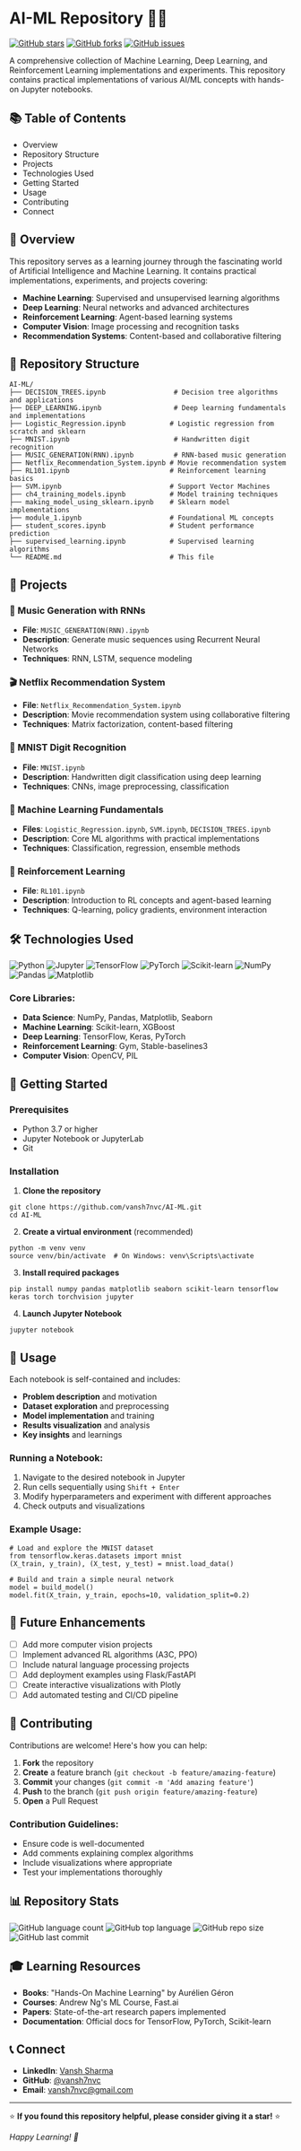 # AI-ML Repository 🤖🧠

[![GitHub stars](https://img.shields.io/github/stars/vansh7nvc/AI-ML?style=flat-square)](https://github.com/vansh7nvc/AI-ML/stargazers)
[![GitHub forks](https://img.shields.io/github/forks/vansh7nvc/AI-ML?style=flat-square)](https://github.com/vansh7nvc/AI-ML/network/members)
[![GitHub issues](https://img.shields.io/github/issues/vansh7nvc/AI-ML?style=flat-square)](https://github.com/vansh7nvc/AI-ML/issues)

A comprehensive collection of Machine Learning, Deep Learning, and Reinforcement Learning implementations and experiments. This repository contains practical implementations of various AI/ML concepts with hands-on Jupyter notebooks.

## 📚 Table of Contents

- Overview
- Repository Structure
- Projects
- Technologies Used
- Getting Started
- Usage
- Contributing
- Connect

## 🌟 Overview

This repository serves as a learning journey through the fascinating world of Artificial Intelligence and Machine Learning. It contains practical implementations, experiments, and projects covering:

- **Machine Learning**: Supervised and unsupervised learning algorithms
- **Deep Learning**: Neural networks and advanced architectures
- **Reinforcement Learning**: Agent-based learning systems
- **Computer Vision**: Image processing and recognition tasks
- **Recommendation Systems**: Content-based and collaborative filtering

## 📂 Repository Structure

```
AI-ML/
├── DECISION_TREES.ipynb                 # Decision tree algorithms and applications
├── DEEP_LEARNING.ipynb                  # Deep learning fundamentals and implementations
├── Logistic_Regression.ipynb           # Logistic regression from scratch and sklearn
├── MNIST.ipynb                          # Handwritten digit recognition
├── MUSIC_GENERATION(RNN).ipynb          # RNN-based music generation
├── Netflix_Recommendation_System.ipynb # Movie recommendation system
├── RL101.ipynb                         # Reinforcement learning basics
├── SVM.ipynb                           # Support Vector Machines
├── ch4_training_models.ipynb           # Model training techniques
├── making_model_using_sklearn.ipynb    # Sklearn model implementations
├── module_1.ipynb                      # Foundational ML concepts
├── student_scores.ipynb                # Student performance prediction
├── supervised_learning.ipynb           # Supervised learning algorithms
└── README.md                           # This file
```

## 🚀 Projects

### 🎵 Music Generation with RNNs
- **File**: `MUSIC_GENERATION(RNN).ipynb`
- **Description**: Generate music sequences using Recurrent Neural Networks
- **Techniques**: RNN, LSTM, sequence modeling

### 🎬 Netflix Recommendation System
- **File**: `Netflix_Recommendation_System.ipynb`
- **Description**: Movie recommendation system using collaborative filtering
- **Techniques**: Matrix factorization, content-based filtering

### 🔢 MNIST Digit Recognition
- **File**: `MNIST.ipynb`
- **Description**: Handwritten digit classification using deep learning
- **Techniques**: CNNs, image preprocessing, classification

### 🎯 Machine Learning Fundamentals
- **Files**: `Logistic_Regression.ipynb`, `SVM.ipynb`, `DECISION_TREES.ipynb`
- **Description**: Core ML algorithms with practical implementations
- **Techniques**: Classification, regression, ensemble methods

### 🤖 Reinforcement Learning
- **File**: `RL101.ipynb`
- **Description**: Introduction to RL concepts and agent-based learning
- **Techniques**: Q-learning, policy gradients, environment interaction

## 🛠 Technologies Used

![Python](https://img.shields.io/badge/Python-3776AB?style=flat-square&logo=python&logoColor=white)
![Jupyter](https://img.shields.io/badge/Jupyter-F37626?style=flat-square&logo=jupyter&logoColor=white)
![TensorFlow](https://img.shields.io/badge/TensorFlow-FF6F00?style=flat-square&logo=tensorflow&logoColor=white)
![PyTorch](https://img.shields.io/badge/PyTorch-EE4C2C?style=flat-square&logo=pytorch&logoColor=white)
![Scikit-learn](https://img.shields.io/badge/Scikit--learn-F7931E?style=flat-square&logo=scikit-learn&logoColor=white)
![NumPy](https://img.shields.io/badge/NumPy-013243?style=flat-square&logo=numpy&logoColor=white)
![Pandas](https://img.shields.io/badge/Pandas-150458?style=flat-square&logo=pandas&logoColor=white)
![Matplotlib](https://img.shields.io/badge/Matplotlib-11557c?style=flat-square&logo=matplotlib&logoColor=white)

### Core Libraries:
- **Data Science**: NumPy, Pandas, Matplotlib, Seaborn
- **Machine Learning**: Scikit-learn, XGBoost
- **Deep Learning**: TensorFlow, Keras, PyTorch
- **Reinforcement Learning**: Gym, Stable-baselines3
- **Computer Vision**: OpenCV, PIL

## 🚦 Getting Started

### Prerequisites
- Python 3.7 or higher
- Jupyter Notebook or JupyterLab
- Git

### Installation

1. **Clone the repository**
```
git clone https://github.com/vansh7nvc/AI-ML.git
cd AI-ML
```

2. **Create a virtual environment** (recommended)
```
python -m venv venv
source venv/bin/activate  # On Windows: venv\Scripts\activate
```

3. **Install required packages**
```
pip install numpy pandas matplotlib seaborn scikit-learn tensorflow keras torch torchvision jupyter
```

4. **Launch Jupyter Notebook**
```
jupyter notebook
```

## 📖 Usage

Each notebook is self-contained and includes:
- **Problem description** and motivation
- **Dataset exploration** and preprocessing
- **Model implementation** and training
- **Results visualization** and analysis
- **Key insights** and learnings

### Running a Notebook:
1. Navigate to the desired notebook in Jupyter
2. Run cells sequentially using `Shift + Enter`
3. Modify hyperparameters and experiment with different approaches
4. Check outputs and visualizations

### Example Usage:
```
# Load and explore the MNIST dataset
from tensorflow.keras.datasets import mnist
(X_train, y_train), (X_test, y_test) = mnist.load_data()

# Build and train a simple neural network
model = build_model()
model.fit(X_train, y_train, epochs=10, validation_split=0.2)
```

## 🔮 Future Enhancements

- [ ] Add more computer vision projects
- [ ] Implement advanced RL algorithms (A3C, PPO)
- [ ] Include natural language processing projects
- [ ] Add deployment examples using Flask/FastAPI
- [ ] Create interactive visualizations with Plotly
- [ ] Add automated testing and CI/CD pipeline

## 🤝 Contributing

Contributions are welcome! Here's how you can help:

1. **Fork** the repository
2. **Create** a feature branch (`git checkout -b feature/amazing-feature`)
3. **Commit** your changes (`git commit -m 'Add amazing feature'`)
4. **Push** to the branch (`git push origin feature/amazing-feature`)
5. **Open** a Pull Request

### Contribution Guidelines:
- Ensure code is well-documented
- Add comments explaining complex algorithms
- Include visualizations where appropriate
- Test your implementations thoroughly

## 📊 Repository Stats

![GitHub language count](https://img.shields.io/github/languages/count/vansh7nvc/AI-ML?style=flat-square)
![GitHub top language](https://img.shields.io/github/languages/top/vansh7nvc/AI-ML?style=flat-square)
![GitHub repo size](https://img.shields.io/github/repo-size/vansh7nvc/AI-ML?style=flat-square)
![GitHub last commit](https://img.shields.io/github/last-commit/vansh7nvc/AI-ML?style=flat-square)

## 🎓 Learning Resources

- **Books**: "Hands-On Machine Learning" by Aurélien Géron
- **Courses**: Andrew Ng's ML Course, Fast.ai
- **Papers**: State-of-the-art research papers implemented
- **Documentation**: Official docs for TensorFlow, PyTorch, Scikit-learn

## 📞 Connect

- **LinkedIn**: [Vansh Sharma](https://linkedin.com/in/vansh7nvc)
- **GitHub**: [@vansh7nvc](https://github.com/vansh7nvc)
- **Email**: vansh7nvc@gmail.com

---

⭐ **If you found this repository helpful, please consider giving it a star!** ⭐

*Happy Learning! 🚀*
```

